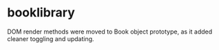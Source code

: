 # booklibrary

DOM render methods were moved to Book object prototype, as it added cleaner toggling and updating. 